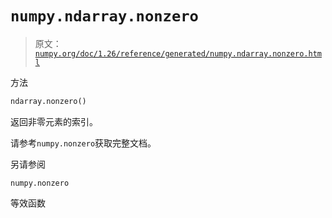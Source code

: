 # `numpy.ndarray.nonzero`

> 原文：[`numpy.org/doc/1.26/reference/generated/numpy.ndarray.nonzero.html`](https://numpy.org/doc/1.26/reference/generated/numpy.ndarray.nonzero.html)

方法

```py
ndarray.nonzero()
```

返回非零元素的索引。

请参考`numpy.nonzero`获取完整文档。

另请参阅

`numpy.nonzero`

等效函数
